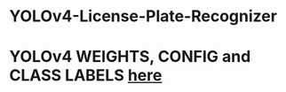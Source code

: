 # YOLOv4-License-Plate-Recognizer

# YOLOv4 WEIGHTS, CONFIG and CLASS LABELS [here](https://drive.google.com/file/d/1SujBeUxCUVLfY0qcanivHY0XaPtmGnOC/view?usp=sharing)
